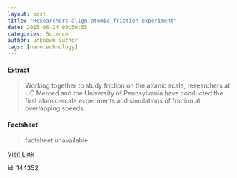 ```yaml
---
layout: post
title: "Researchers align atomic friction experiment"
date: 2015-06-24 09:50:55
categories: Science
author: unknown author
tags: [nanotechnology]
---
```



#### Extract
>Working together to study friction on the atomic scale, researchers at UC Merced and the University of Pennsylvania have conducted the first atomic-scale experiments and simulations of friction at overlapping speeds.

#### Factsheet
>factsheet unavailable

[Visit Link](http://phys.org/news354343847.html)

id:  144352
